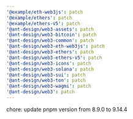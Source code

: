 ```yaml
---
'@example/eth-web3js': patch
'@example/ethers': patch
'@example/ethers-v5': patch
'@ant-design/web3-assets': patch
'@ant-design/web3-bitcoin': patch
'@ant-design/web3-common': patch
'@ant-design/web3-eth-web3js': patch
'@ant-design/web3-ethers': patch
'@ant-design/web3-ethers-v5': patch
'@ant-design/web3-icons': patch
'@ant-design/web3-solana': patch
'@ant-design/web3-sui': patch
'@ant-design/web3-ton': patch
'@ant-design/web3-wagmi': patch
'@ant-design/web3': patch
---
```


chore: update pnpm version from 8.9.0 to 9.14.4
